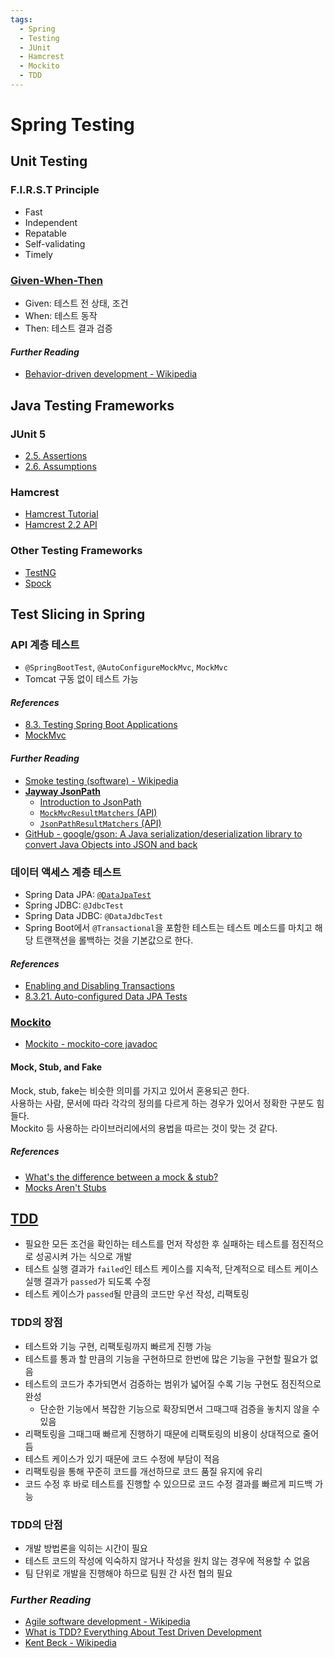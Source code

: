 ```yaml
---
tags:
  - Spring
  - Testing
  - JUnit
  - Hamcrest
  - Mockito
  - TDD
---
```

# Spring Testing

## Unit Testing

### F.I.R.S.T Principle

- Fast
- Independent
- Repatable
- Self-validating
- Timely

### [Given-When-Then]

[Given-When-Then]: https://martinfowler.com/bliki/GivenWhenThen.html

- Given: 테스트 전 상태, 조건
- When: 테스트 동작
- Then: 테스트 결과 검증

#### *Further Reading*

- [Behavior-driven development - Wikipedia](https://en.wikipedia.org/wiki/Behavior-driven_development)

## Java Testing Frameworks

### JUnit 5

- [2.5. Assertions](https://junit.org/junit5/docs/current/user-guide/#writing-tests-assertions)
- [2.6. Assumptions](https://junit.org/junit5/docs/current/user-guide/#writing-tests-assumptions)

### Hamcrest

- [Hamcrest Tutorial](http://hamcrest.org/JavaHamcrest/tutorial)
- [Hamcrest 2.2 API](http://hamcrest.org/JavaHamcrest/javadoc/2.2/)

### Other Testing Frameworks

- [TestNG](https://testng.org/doc/)
- [Spock](https://spockframework.org/)

## Test Slicing in Spring

### API 계층 테스트

- `@SpringBootTest`, `@AutoConfigureMockMvc`, `MockMvc`
- Tomcat 구동 없이 테스트 가능

#### *References*

- [8.3. Testing Spring Boot Applications](https://docs.spring.io/spring-boot/docs/current/reference/html/features.html#features.testing.spring-boot-applications)
- [MockMvc](https://docs.spring.io/spring-framework/reference/testing/spring-mvc-test-framework.html)

#### *Further Reading*

- [Smoke testing (software) - Wikipedia](https://en.wikipedia.org/wiki/Smoke_testing_(software))
- [**Jayway JsonPath**](https://github.com/json-path/JsonPath)
  - [Introduction to JsonPath](https://www.baeldung.com/guide-to-jayway-jsonpath)
  - [`MockMvcResultMatchers` (API)](https://docs.spring.io/spring-framework/docs/current/javadoc-api/org/springframework/test/web/servlet/result/MockMvcResultMatchers.html#jsonPath-java.lang.String-java.lang.Object)
  - [`JsonPathResultMatchers` (API)](https://docs.spring.io/spring-framework/docs/current/javadoc-api/org/springframework/test/web/servlet/result/JsonPathResultMatchers.html)
- [GitHub - google/gson: A Java serialization/deserialization library to convert Java Objects into JSON and back](https://github.com/google/gson)

### 데이터 액세스 계층 테스트

- Spring Data JPA: [`@DataJpaTest`](https://docs.spring.io/spring-boot/docs/current/api/org/springframework/boot/test/autoconfigure/orm/jpa/DataJpaTest.html)
- Spring JDBC: `@JdbcTest`
- Spring Data JDBC: `@DataJdbcTest`
- Spring Boot에서 `@Transactional`을 포함한 테스트는 테스트 메소드를 마치고 해당 트랜잭션을 롤백하는 것을 기본값으로 한다.

#### *References*

- [Enabling and Disabling Transactions](https://docs.spring.io/spring-framework/reference/testing/testcontext-framework/tx.html#testcontext-tx-enabling-transactions)
- [8.3.21. Auto-configured Data JPA Tests](https://docs.spring.io/spring-boot/docs/current/reference/html/features.html#features.testing.spring-boot-applications.autoconfigured-spring-data-jpa)

### [Mockito]

[Mockito]: https://site.mockito.org/

- [Mockito - mockito-core javadoc](https://javadoc.io/doc/org.mockito/mockito-core/latest/org/mockito/Mockito.html)

#### Mock, Stub, and Fake

Mock, stub, fake는 비슷한 의미를 가지고 있어서 혼용되곤 한다.  
사용하는 사람, 문서에 따라 각각의 정의를 다르게 하는 경우가 있어서 정확한 구분도 힘들다.  
Mockito 등 사용하는 라이브러리에서의 용법을 따르는 것이 맞는 것 같다.

##### *References*

- [What's the difference between a mock & stub?](https://stackoverflow.com/questions/3459287/whats-the-difference-between-a-mock-stub)
- [Mocks Aren't Stubs](https://martinfowler.com/articles/mocksArentStubs.html)

## [TDD]

[TDD]: https://en.wikipedia.org/wiki/Test-driven_development

- 필요한 모든 조건을 확인하는 테스트를 먼저 작성한 후 실패하는 테스트를 점진적으로 성공시켜 가는 식으로 개발
- 테스트 실행 결과가 `failed`인 테스트 케이스를 지속적, 단계적으로 테스트 케이스 실행 결과가 `passed`가 되도록 수정
- 테스트 케이스가 `passed`될 만큼의 코드만 우선 작성, 리팩토링

### TDD의 장점

- 테스트와 기능 구현, 리팩토링까지 빠르게 진행 가능
- 테스트를 통과 할 만큼의 기능을 구현하므로 한번에 많은 기능을 구현할 필요가 없음
- 테스트의 코드가 추가되면서 검증하는 범위가 넓어질 수록 기능 구현도 점진적으로 완성
  - 단순한 기능에서 복잡한 기능으로 확장되면서 그때그때 검증을 놓치지 않을 수 있음
- 리팩토링을 그때그때 빠르게 진행하기 때문에 리팩토링의 비용이 상대적으로 줄어듬
- 테스트 케이스가 있기 때문에 코드 수정에 부담이 적음
- 리팩토링을 통해 꾸준히 코드를 개선하므로 코드 품질 유지에 유리
- 코드 수정 후 바로 테스트를 진행할 수 있으므로 코드 수정 결과를 빠르게 피드백 가능

### TDD의 단점

- 개발 방법론을 익히는 시간이 필요
- 테스트 코드의 작성에 익숙하지 않거나 작성을 원치 않는 경우에 적용할 수 없음
- 팀 단위로 개발을 진행해야 하므로 팀원 간 사전 협의 필요

### *Further Reading*

- [Agile software development - Wikipedia](https://en.wikipedia.org/wiki/Agile_software_development)
- [What is TDD? Everything About Test Driven Development](https://www.simform.com/blog/what-is-tdd/)
- [Kent Beck - Wikipedia](https://en.wikipedia.org/wiki/Kent_Beck)
